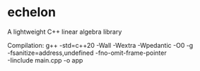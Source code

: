 # echelon
A lightweight C++ linear algebra library



Compilation:
g++ -std=c++20 -Wall -Wextra -Wpedantic -O0 -g \
    -fsanitize=address,undefined -fno-omit-frame-pointer \
    -Iinclude main.cpp -o app

